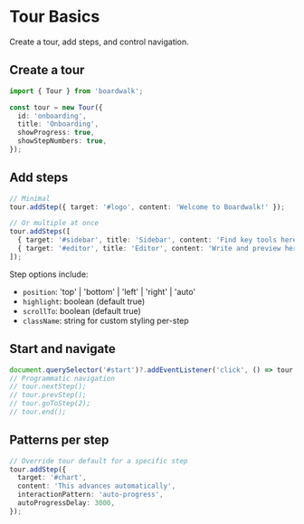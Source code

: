 # Tour Basics

Create a tour, add steps, and control navigation.

## Create a tour
```ts
import { Tour } from 'boardwalk';

const tour = new Tour({
  id: 'onboarding',
  title: 'Onboarding',
  showProgress: true,
  showStepNumbers: true,
});
```

## Add steps
```ts
// Minimal
tour.addStep({ target: '#logo', content: 'Welcome to Boardwalk!' });

// Or multiple at once
tour.addSteps([
  { target: '#sidebar', title: 'Sidebar', content: 'Find key tools here.' },
  { target: '#editor', title: 'Editor', content: 'Write and preview here.', position: 'right' },
]);
```

Step options include:
- `position`: 'top' | 'bottom' | 'left' | 'right' | 'auto'
- `highlight`: boolean (default true)
- `scrollTo`: boolean (default true)
- `className`: string for custom styling per-step

## Start and navigate
```ts
document.querySelector('#start')?.addEventListener('click', () => tour.start());
// Programmatic navigation
// tour.nextStep();
// tour.prevStep();
// tour.goToStep(2);
// tour.end();
```

## Patterns per step
```ts
// Override tour default for a specific step
tour.addStep({
  target: '#chart',
  content: 'This advances automatically',
  interactionPattern: 'auto-progress',
  autoProgressDelay: 3000,
});
```

